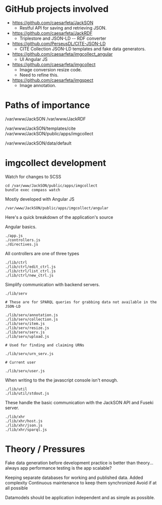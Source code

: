 # GitHub projects involved

* https://github.com/caesarfeta/JackSON
	* Restful API for saving and retrieving JSON.
* https://github.com/caesarfeta/JackRDF
	* Triplestore and JSON-LD -- RDF converter
* https://github.com/PerseusDL/CITE-JSON-LD
	* CITE Collection JSON-LD templates and fake data generators.
* https://github.com/caesarfeta/imgcollect_angular
	* UI Angular JS
* https://github.com/caesarfeta/imgcollect
	* Image conversion resize code.
	* Need to refine this.
* https://github.com/caesarfeta/imgspect
	* Image annotation.

# Paths of importance

/var/www/JackSON
/var/www/JackRDF

/var/www/JackSON/templates/cite
/var/www/JackSON/public/apps/imgcollect

/var/www/JackSON/data/default

# imgcollect development

Watch for changes to SCSS

	cd /var/www/JackSON/public/apps/imgcollect
	bundle exec compass watch

Mostly developed with Angular JS

	/var/www/JackSON/public/apps/imgcollect/angular

Here's a quick breakdown of the application's source

Angular basics.

	./app.js
	./controllers.js
	./directives.js

All controllers are one of three types

	./lib/ctrl
	./lib/ctrl/edit_ctrl.js
	./lib/ctrl/list_ctrl.js
	./lib/ctrl/new_ctrl.js

Simplify communication with backend servers.

	./lib/serv
	
	# These are for SPARQL queries for grabbing data not available in the JSON-LD
	
	./lib/serv/annotation.js
	./lib/serv/collection.js
	./lib/serv/item.js
	./lib/serv/resize.js
	./lib/serv/serv.js
	./lib/serv/upload.js
	
	# Used for finding and claiming URNs
	
	./lib/serv/urn_serv.js
	
	# Current user
	
	./lib/serv/user.js

When writing to the the javascript console isn't enough.

	./lib/util
	./lib/util/stdout.js

These handle the basic communication with the JackSON API and Fuseki server.

	./lib/xhr
	./lib/xhr/host.js
	./lib/xhr/json.js
	./lib/xhr/sparql.js

# Theory / Pressures

Fake data generation before development
	practice is better than theory... always
	app performance testing
		is the app scalable?

Keeping separate databases for working and published data.
	Added complexity
	Continuous maintenance to keep them synchronized
	Avoid if at all possible

Datamodels should be application independent and as simple as possible.